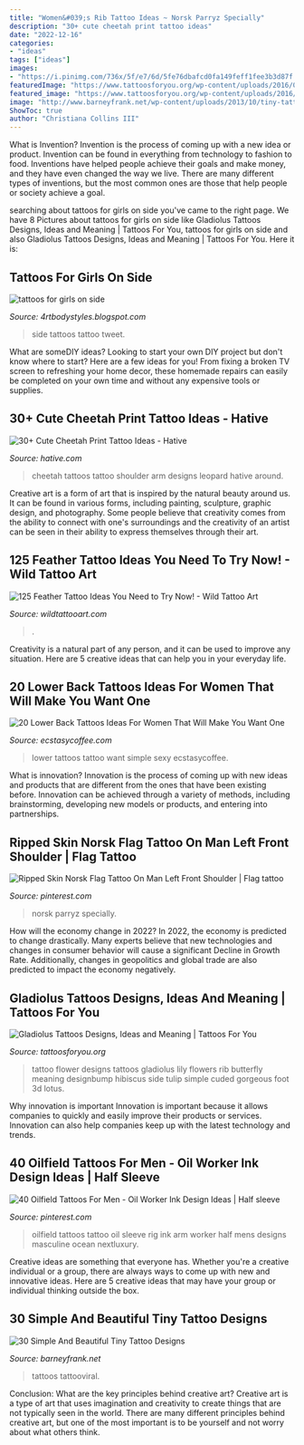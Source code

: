 ```yaml
---
title: "Women&#039;s Rib Tattoo Ideas ~ Norsk Parryz Specially"
description: "30+ cute cheetah print tattoo ideas"
date: "2022-12-16"
categories:
- "ideas"
tags: ["ideas"]
images:
- "https://i.pinimg.com/736x/5f/e7/6d/5fe76dbafcd0fa149feff1fee3b3d87f.jpg"
featuredImage: "https://www.tattoosforyou.org/wp-content/uploads/2016/03/Gladiolus-Tattoos.jpg"
featured_image: "https://www.tattoosforyou.org/wp-content/uploads/2016/03/Gladiolus-Tattoos.jpg"
image: "http://www.barneyfrank.net/wp-content/uploads/2013/10/tiny-tattoos-16.jpg"
ShowToc: true
author: "Christiana Collins III"
---
```



What is Invention?
Invention is the process of coming up with a new idea or product. Invention can be found in everything from technology to fashion to food. Inventions have helped people achieve their goals and make money, and they have even changed the way we live. There are many different types of inventions, but the most common ones are those that help people or society achieve a goal.

	

		
searching about tattoos for girls on side you've came to the right page. We have 8 Pictures about tattoos for girls on side like Gladiolus Tattoos Designs, Ideas and Meaning | Tattoos For You, tattoos for girls on side and also Gladiolus Tattoos Designs, Ideas and Meaning | Tattoos For You. Here it is:
		
    
## Tattoos For Girls On Side

<img loading=lazy src="https://1.bp.blogspot.com/-9ESG2Dv5cJ0/Ty5Bs9RtXVI/AAAAAAAAArw/3nB1d21j1VI/s1600/Women-Side-Tattoo-Design-Fashion-2012.jpg" onerror="this.onerror=null;this.src='https://tse1.mm.bing.net/th?id=OIP.EsCJDQKhi_t2grI-LpRocQHaJ4&amp;pid=15.1';" alt="tattoos for girls on side">

_Source: 4rtbodystyles.blogspot.com_

>side tattoos tattoo tweet. 

	

What are someDIY ideas?
Looking to start your own DIY project but don't know where to start? Here are a few ideas for you! From fixing a broken TV screen to refreshing your home decor, these homemade repairs can easily be completed on your own time and without any expensive tools or supplies.

    
## 30+ Cute Cheetah Print Tattoo Ideas - Hative

<img loading=lazy src="https://hative.com/wp-content/uploads/2014/02/cheetah-tattoos/cheetah-print-shoulder-tattoo-31.jpg" onerror="this.onerror=null;this.src='https://tse1.mm.bing.net/th?id=OIP.a04xWWILtfBpcuHMexbMWwHaLU&amp;pid=15.1';" alt="30+ Cute Cheetah Print Tattoo Ideas - Hative">

_Source: hative.com_

>cheetah tattoos tattoo shoulder arm designs leopard hative around. 

	

Creative art is a form of art that is inspired by the natural beauty around us. It can be found in various forms, including painting, sculpture, graphic design, and photography. Some people believe that creativity comes from the ability to connect with one's surroundings and the creativity of an artist can be seen in their ability to express themselves through their art.

    
## 125 Feather Tattoo Ideas You Need To Try Now! - Wild Tattoo Art

<img loading=lazy src="https://www.wildtattooart.com/wp-content/uploads/2018/03/feather-tattoos-07031845.jpg" onerror="this.onerror=null;this.src='https://tse3.mm.bing.net/th?id=OIP.WS8mdTU8WJIXf3MfT4FxoAHaJ4&amp;pid=15.1';" alt="125 Feather Tattoo Ideas You Need to Try Now! - Wild Tattoo Art">

_Source: wildtattooart.com_

>. 

	

Creativity is a natural part of any person, and it can be used to improve any situation. Here are 5 creative ideas that can help you in your everyday life.

    
## 20 Lower Back Tattoos Ideas For Women That Will Make You Want One

<img loading=lazy src="https://i2.wp.com/www.ecstasycoffee.com/wp-content/uploads/2017/02/sexy-and-simple.jpg?resize=600%2C799" onerror="this.onerror=null;this.src='https://tse1.mm.bing.net/th?id=OIP.vOP63e9Lr__qBrsvD8bkBAHaJ3&amp;pid=15.1';" alt="20 Lower Back Tattoos Ideas For Women That Will Make You Want One">

_Source: ecstasycoffee.com_

>lower tattoos tattoo want simple sexy ecstasycoffee. 

	

What is innovation?
Innovation is the process of coming up with new ideas and products that are different from the ones that have been existing before. Innovation can be achieved through a variety of methods, including brainstorming, developing new models or products, and entering into partnerships.

    
## Ripped Skin Norsk Flag Tattoo On Man Left Front Shoulder | Flag Tattoo

<img loading=lazy src="https://i.pinimg.com/736x/81/14/d3/8114d34d29f4af486e0dbe8dd3bd07f0.jpg" onerror="this.onerror=null;this.src='https://tse2.mm.bing.net/th?id=OIP.Z53PjvqthjsKfyWB4cuEMgHaLD&amp;pid=15.1';" alt="Ripped Skin Norsk Flag Tattoo On Man Left Front Shoulder | Flag tattoo">

_Source: pinterest.com_

>norsk parryz specially. 

	

How will the economy change in 2022?
In 2022, the economy is predicted to change drastically. Many experts believe that new technologies and changes in consumer behavior will cause a significant Decline in Growth Rate. Additionally, changes in geopolitics and global trade are also predicted to impact the economy negatively.

    
## Gladiolus Tattoos Designs, Ideas And Meaning | Tattoos For You

<img loading=lazy src="https://www.tattoosforyou.org/wp-content/uploads/2016/03/Gladiolus-Tattoos.jpg" onerror="this.onerror=null;this.src='https://tse3.mm.bing.net/th?id=OIP.Pd9kVccTpGG94ywYVYPYfgHaLE&amp;pid=15.1';" alt="Gladiolus Tattoos Designs, Ideas and Meaning | Tattoos For You">

_Source: tattoosforyou.org_

>tattoo flower designs tattoos gladiolus lily flowers rib butterfly meaning designbump hibiscus side tulip simple cuded gorgeous foot 3d lotus. 

	

Why innovation is important
Innovation is important because it allows companies to quickly and easily improve their products or services. Innovation can also help companies keep up with the latest technology and trends.

    
## 40 Oilfield Tattoos For Men - Oil Worker Ink Design Ideas | Half Sleeve

<img loading=lazy src="https://i.pinimg.com/736x/5f/e7/6d/5fe76dbafcd0fa149feff1fee3b3d87f.jpg" onerror="this.onerror=null;this.src='https://tse2.mm.bing.net/th?id=OIP.594CNEGZ-Qwymv69KrDH2AHaHa&amp;pid=15.1';" alt="40 Oilfield Tattoos For Men - Oil Worker Ink Design Ideas | Half sleeve">

_Source: pinterest.com_

>oilfield tattoos tattoo oil sleeve rig ink arm worker half mens designs masculine ocean nextluxury. 

	

Creative ideas are something that everyone has. Whether you're a creative individual or a group, there are always ways to come up with new and innovative ideas. Here are 5 creative ideas that may have your group or individual thinking outside the box.

    
## 30 Simple And Beautiful Tiny Tattoo Designs

<img loading=lazy src="http://www.barneyfrank.net/wp-content/uploads/2013/10/tiny-tattoos-16.jpg" onerror="this.onerror=null;this.src='https://tse1.mm.bing.net/th?id=OIP.yALlOOE1G--t0og5rzTVqAHaLG&amp;pid=15.1';" alt="30 Simple And Beautiful Tiny Tattoo Designs">

_Source: barneyfrank.net_

>tattoos tattooviral. 

	

Conclusion: What are the key principles behind creative art?
Creative art is a type of art that uses imagination and creativity to create things that are not typically seen in the world. There are many different principles behind creative art, but one of the most important is to be yourself and not worry about what others think.


